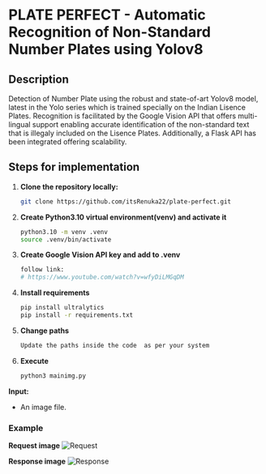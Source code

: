 # PLATE PERFECT - Automatic Recognition of Non-Standard Number Plates using Yolov8

## Description

Detection of Number Plate using the robust and state-of-art Yolov8 model, latest in the Yolo series which is trained specially on the Indian Lisence Plates. Recognition is facilitated by the Google Vision API that offers multi-lingual support enabling accurate identification of the non-standard text that is illegaly included on the Lisence Plates. Additionally, a Flask API has been integrated offering scalability.

## Steps for implementation

1. **Clone the repository locally:**

    ```bash
    git clone https://github.com/itsRenuka22/plate-perfect.git
    ```

2. **Create Python3.10 virtual environment(venv) and activate it**
  
      ```bash
      python3.10 -m venv .venv
      source .venv/bin/activate
    ```

3. **Create Google Vision API key and add to .venv**  

      ```bash
      follow link:
      # https://www.youtube.com/watch?v=wfyDiLMGqDM
    ```

4. **Install requirements**

      ```bash
      pip install ultralytics
      pip install -r requirements.txt
    ```

4. **Change paths**

      ```bash
      Update the paths inside the code  as per your system
    ```

5. **Execute**

      ```bash
      python3 mainimg.py
    ```

**Input:**
- An image file.

### Example

**Request image**
![Request](examples/RequestImage.png)

**Response image**
![Response](examples/IBA_Cir_01_ResponseImage.png)


